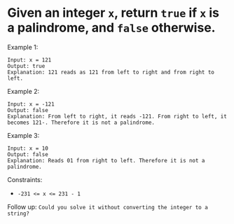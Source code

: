 # Given an integer `x`, return `true` if `x` is a palindrome, and `false` otherwise.

 

Example 1:
````
Input: x = 121
Output: true
Explanation: 121 reads as 121 from left to right and from right to left.
````

Example 2:
````
Input: x = -121
Output: false
Explanation: From left to right, it reads -121. From right to left, it becomes 121-. Therefore it is not a palindrome.
````

Example 3:
````
Input: x = 10
Output: false
Explanation: Reads 01 from right to left. Therefore it is not a palindrome.
````

Constraints:

- `-231 <= x <= 231 - 1`
 

Follow up: `Could you solve it without converting the integer to a string?`